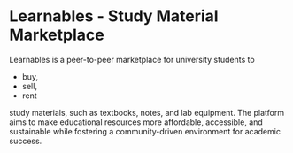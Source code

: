 # Learnables - Study Material Marketplace

Learnables is a peer-to-peer marketplace for university students to 

- buy, 
- sell, 
- rent 

study materials, such as textbooks, notes, and lab equipment. The platform aims to make educational resources more affordable, accessible, and sustainable while fostering a community-driven environment for academic success.